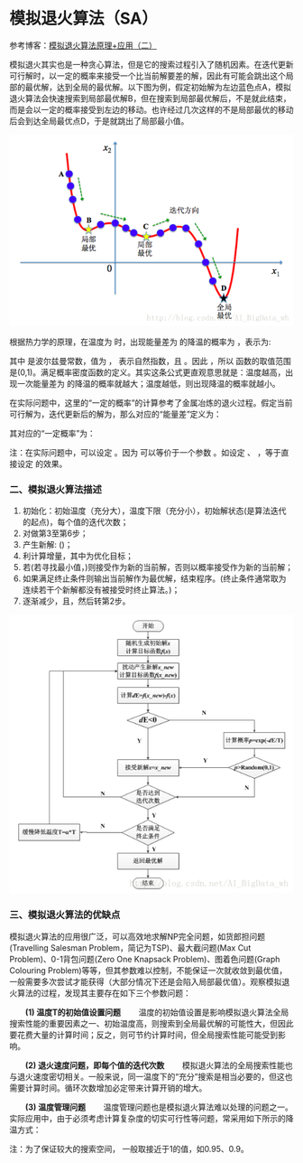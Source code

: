 # 模拟退火算法（SA）

参考博客：[模拟退火算法原理+应用（二）](https://blog.csdn.net/weixin_40562999/article/details/80853418?ops_request_misc=%257B%2522request%255Fid%2522%253A%2522160631302519724816648634%2522%252C%2522scm%2522%253A%252220140713.130102334..%2522%257D&request_id=160631302519724816648634&biz_id=0&utm_medium=distribute.pc_search_result.none-task-blog-2~all~top_click~default-2-80853418.first_rank_ecpm_v3_pc_rank_v2&utm_term=%E6%A8%A1%E6%8B%9F%E9%80%80%E7%81%AB%E7%AE%97%E6%B3%95&spm=1018.2118.3001.4449)

模拟退火其实也是一种贪心算法，但是它的搜索过程引入了随机因素。在迭代更新可行解时，以一定的概率来接受一个比当前解要差的解，因此有可能会跳出这个局部的最优解，达到全局的最优解。以下图为例，假定初始解为左边蓝色点A，模拟退火算法会快速搜索到局部最优解B，但在搜索到局部最优解后，不是就此结束，而是会以一定的概率接受到左边的移动。也许经过几次这样的不是局部最优的移动后会到达全局最优点D，于是就跳出了局部最小值。 

![20201125233142.png](https://github.com/metaphysicser/picture/blob/master/note/SA/20201125233142.png?raw=true)

根据热力学的原理，在温度为 时，出现能量差为 的降温的概率为 ，表示为: 


其中 是波尔兹曼常数，值为 ， 表示自然指数，且 。因此 ，所以 函数的取值范围是(0,1)。满足概率密度函数的定义。其实这条公式更直观意思就是：温度越高，出现一次能量差为 的降温的概率就越大；温度越低，则出现降温的概率就越小。



在实际问题中，这里的“一定的概率”的计算参考了金属冶炼的退火过程。假定当前可行解为，迭代更新后的解为，那么对应的“能量差”定义为： 


其对应的“一定概率”为： 


注：在实际问题中，可以设定 。因为 可以等价于一个参数 。如设定 、 ，等于直接设定 的效果。

### 二、模拟退火算法描述

1. 初始化：初始温度（充分大），温度下限（充分小），初始解状态(是算法迭代的起点)，每个值的迭代次数；
2. 对做第3至第6步；
3. 产生新解: ()；
4. 利计算增量，其中为优化目标；
5. 若(若寻找最小值，)则接受作为新的当前解，否则以概率接受作为新的当前解；
6. 如果满足终止条件则输出当前解作为最优解，结束程序。(终止条件通常取为连续若干个新解都没有被接受时终止算法。)；
7. 逐渐减少，且，然后转第2步。

![20201125233308.png](https://github.com/metaphysicser/picture/blob/master/note/SA/20201125233308.png?raw=true)

### 三、模拟退火算法的优缺点

模拟退火算法的应用很广泛，可以高效地求解NP完全问题，如货郎担问题(Travelling Salesman Problem，简记为TSP)、最大截问题(Max Cut Problem)、0-1背包问题(Zero One Knapsack Problem)、图着色问题(Graph Colouring Problem)等等，但其参数难以控制，不能保证一次就收敛到最优值，一般需要多次尝试才能获得（大部分情况下还是会陷入局部最优值）。观察模拟退火算法的过程，发现其主要存在如下三个参数问题：

　　**(1) 温度T的初始值设置问题** 
　　温度的初始值设置是影响模拟退火算法全局搜索性能的重要因素之一、初始温度高，则搜索到全局最优解的可能性大，但因此要花费大量的计算时间；反之，则可节约计算时间，但全局搜索性能可能受到影响。

　　**(2) 退火速度问题，即每个值的迭代次数** 
　　模拟退火算法的全局搜索性能也与退火速度密切相关。一般来说，同一温度下的“充分”搜索是相当必要的，但这也需要计算时间。循环次数增加必定带来计算开销的增大。

　　**(3) 温度管理问题** 
　　温度管理问题也是模拟退火算法难以处理的问题之一。实际应用中，由于必须考虑计算复杂度的切实可行性等问题，常采用如下所示的降温方式： 


注：为了保证较大的搜索空间， 一般取接近于1的值，如0.95、0.9。
